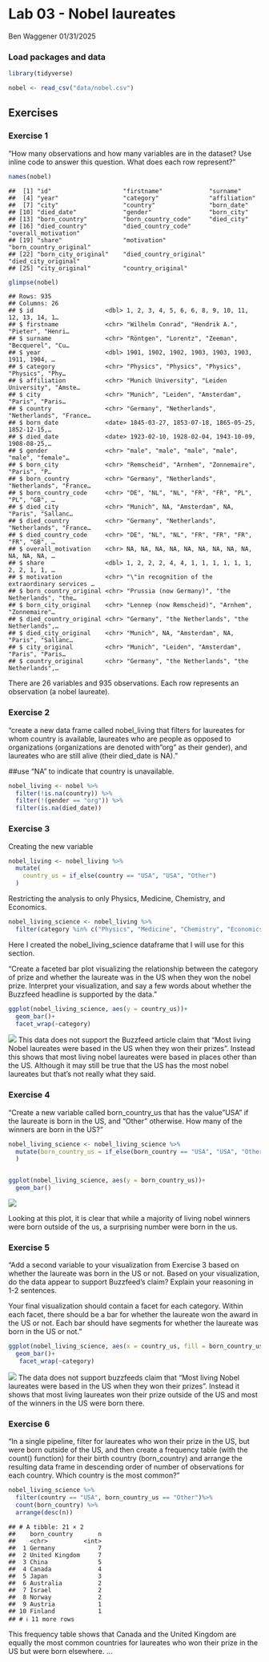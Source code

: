 Lab 03 - Nobel laureates
================
Ben Waggener
01/31/2025

### Load packages and data

``` r
library(tidyverse) 
```

``` r
nobel <- read_csv("data/nobel.csv")
```

## Exercises

### Exercise 1

“How many observations and how many variables are in the dataset? Use
inline code to answer this question. What does each row represent?”

``` r
names(nobel)
```

    ##  [1] "id"                    "firstname"             "surname"              
    ##  [4] "year"                  "category"              "affiliation"          
    ##  [7] "city"                  "country"               "born_date"            
    ## [10] "died_date"             "gender"                "born_city"            
    ## [13] "born_country"          "born_country_code"     "died_city"            
    ## [16] "died_country"          "died_country_code"     "overall_motivation"   
    ## [19] "share"                 "motivation"            "born_country_original"
    ## [22] "born_city_original"    "died_country_original" "died_city_original"   
    ## [25] "city_original"         "country_original"

``` r
glimpse(nobel)
```

    ## Rows: 935
    ## Columns: 26
    ## $ id                    <dbl> 1, 2, 3, 4, 5, 6, 6, 8, 9, 10, 11, 12, 13, 14, 1…
    ## $ firstname             <chr> "Wilhelm Conrad", "Hendrik A.", "Pieter", "Henri…
    ## $ surname               <chr> "Röntgen", "Lorentz", "Zeeman", "Becquerel", "Cu…
    ## $ year                  <dbl> 1901, 1902, 1902, 1903, 1903, 1903, 1911, 1904, …
    ## $ category              <chr> "Physics", "Physics", "Physics", "Physics", "Phy…
    ## $ affiliation           <chr> "Munich University", "Leiden University", "Amste…
    ## $ city                  <chr> "Munich", "Leiden", "Amsterdam", "Paris", "Paris…
    ## $ country               <chr> "Germany", "Netherlands", "Netherlands", "France…
    ## $ born_date             <date> 1845-03-27, 1853-07-18, 1865-05-25, 1852-12-15,…
    ## $ died_date             <date> 1923-02-10, 1928-02-04, 1943-10-09, 1908-08-25,…
    ## $ gender                <chr> "male", "male", "male", "male", "male", "female"…
    ## $ born_city             <chr> "Remscheid", "Arnhem", "Zonnemaire", "Paris", "P…
    ## $ born_country          <chr> "Germany", "Netherlands", "Netherlands", "France…
    ## $ born_country_code     <chr> "DE", "NL", "NL", "FR", "FR", "PL", "PL", "GB", …
    ## $ died_city             <chr> "Munich", NA, "Amsterdam", NA, "Paris", "Sallanc…
    ## $ died_country          <chr> "Germany", "Netherlands", "Netherlands", "France…
    ## $ died_country_code     <chr> "DE", "NL", "NL", "FR", "FR", "FR", "FR", "GB", …
    ## $ overall_motivation    <chr> NA, NA, NA, NA, NA, NA, NA, NA, NA, NA, NA, NA, …
    ## $ share                 <dbl> 1, 2, 2, 2, 4, 4, 1, 1, 1, 1, 1, 1, 2, 2, 1, 1, …
    ## $ motivation            <chr> "\"in recognition of the extraordinary services …
    ## $ born_country_original <chr> "Prussia (now Germany)", "the Netherlands", "the…
    ## $ born_city_original    <chr> "Lennep (now Remscheid)", "Arnhem", "Zonnemaire"…
    ## $ died_country_original <chr> "Germany", "the Netherlands", "the Netherlands",…
    ## $ died_city_original    <chr> "Munich", NA, "Amsterdam", NA, "Paris", "Sallanc…
    ## $ city_original         <chr> "Munich", "Leiden", "Amsterdam", "Paris", "Paris…
    ## $ country_original      <chr> "Germany", "the Netherlands", "the Netherlands",…

There are 26 variables and 935 observations. Each row represents an
observation (a nobel laureate).

### Exercise 2

“create a new data frame called nobel_living that filters for laureates
for whom country is available, laureates who are people as opposed to
organizations (organizations are denoted with”org” as their gender), and
laureates who are still alive (their died_date is NA).”

\##use “NA” to indicate that country is unavailable.

``` r
nobel_living <- nobel %>%
  filter(!is.na(country)) %>%
  filter(!(gender == "org")) %>%
  filter(is.na(died_date))
```

### Exercise 3

Creating the new variable

``` r
nobel_living <- nobel_living %>%
  mutate(
    country_us = if_else(country == "USA", "USA", "Other")
  )
```

Restricting the analysis to only Physics, Medicine, Chemistry, and
Economics.

``` r
nobel_living_science <- nobel_living %>%
  filter(category %in% c("Physics", "Medicine", "Chemistry", "Economics"))
```

Here I created the nobel_living_science dataframe that I will use for
this section.

“Create a faceted bar plot visualizing the relationship between the
category of prize and whether the laureate was in the US when they won
the nobel prize. Interpret your visualization, and say a few words about
whether the Buzzfeed headline is supported by the data.”

``` r
ggplot(nobel_living_science, aes(y = country_us))+
  geom_bar()+
  facet_wrap(~category)
```

![](lab-03_files/figure-gfm/barplotbycategory-1.png)<!-- --> This data
does not support the Buzzfeed article claim that “Most living Nobel
laureates were based in the US when they won their prizes”. Instead this
shows that most living nobel laureates were based in places other than
the US. Although it may still be true that the US has the most nobel
laureates but that’s not really what they said.

### Exercise 4

“Create a new variable called born_country_us that has the value”USA” if
the laureate is born in the US, and “Other” otherwise. How many of the
winners are born in the US?”

``` r
nobel_living_science <- nobel_living_science %>%
  mutate(born_country_us = if_else(born_country == "USA", "USA", "Other")
  )


ggplot(nobel_living_science, aes(y = born_country_us))+
  geom_bar()
```

![](lab-03_files/figure-gfm/newvariable_borninus-1.png)<!-- -->

Looking at this plot, it is clear that while a majority of living nobel
winners were born outside of the us, a surprising number were born in
the us.

### Exercise 5

“Add a second variable to your visualization from Exercise 3 based on
whether the laureate was born in the US or not. Based on your
visualization, do the data appear to support Buzzfeed’s claim? Explain
your reasoning in 1-2 sentences.

Your final visualization should contain a facet for each category.
Within each facet, there should be a bar for whether the laureate won
the award in the US or not. Each bar should have segments for whether
the laureate was born in the US or not.”

``` r
ggplot(nobel_living_science, aes(x = country_us, fill = born_country_us))+
  geom_bar()+
   facet_wrap(~category)
```

![](lab-03_files/figure-gfm/three_withanother%20variable-1.png)<!-- -->
The data does not support buzzfeeds claim that “Most living Nobel
laureates were based in the US when they won their prizes”. Instead it
shows that most living laureates won their prize outside of the US and
most of the winners in the US were born there.

### Exercise 6

“In a single pipeline, filter for laureates who won their prize in the
US, but were born outside of the US, and then create a frequency table
(with the count() function) for their birth country (born_country) and
arrange the resulting data frame in descending order of number of
observations for each country. Which country is the most common?”

``` r
nobel_living_science %>%
  filter(country == "USA", born_country_us == "Other")%>%
  count(born_country) %>%
  arrange(desc(n))
```

    ## # A tibble: 21 × 2
    ##    born_country       n
    ##    <chr>          <int>
    ##  1 Germany            7
    ##  2 United Kingdom     7
    ##  3 China              5
    ##  4 Canada             4
    ##  5 Japan              3
    ##  6 Australia          2
    ##  7 Israel             2
    ##  8 Norway             2
    ##  9 Austria            1
    ## 10 Finland            1
    ## # ℹ 11 more rows

This frequency table shows that Canada and the United Kingdom are
equally the most common countries for laureates who won their prize in
the US but were born elsewhere. …
